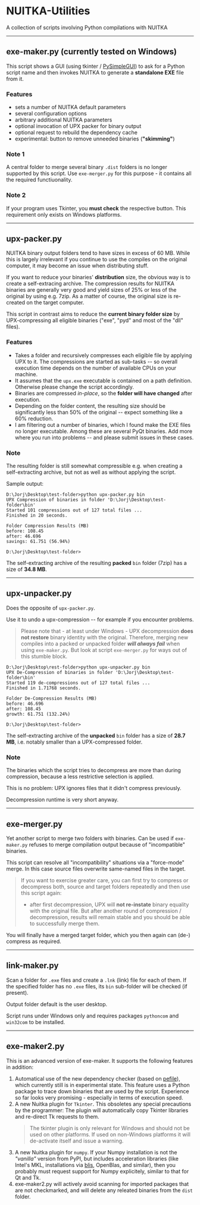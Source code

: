 # NUITKA-Utilities
A collection of scripts involving Python compilations with NUITKA

-------
## exe-maker.py (currently tested on Windows)
This script shows a GUI (using tkinter / [PySimpleGUI](https://github.com/MikeTheWatchGuy/PySimpleGUI)) to ask for a Python script name and then invokes NUITKA to generate a **standalone EXE** file from it.

### Features
* sets a number of NUITKA default parameters
* several configuration options
* arbitrary additional NUITKA parameters
* optional invocation of UPX packer for binary output
* optional request to rebuild the dependency cache
* experimental: button to remove unneeded binaries (**"skimming"**)

### Note 1
A central folder to merge several binary `.dist` folders is no longer supported by this script. Use `exe-merger.py` for this purpose - it contains all the required functiuonality.

### Note 2
If your program uses Tkinter, you **must check** the respective button. This requirement only exists on Windows platforms.

-----
## upx-packer.py
NUITKA binary output folders tend to have sizes in excess of 60 MB. While this is largely irrelevant if you continue to use the compiles on the original computer, it may become an issue when distributing stuff.

If you want to reduce your binaries' **distribution** size, the obvious way is to create a self-extracing archive. The compression results for NUITKA binaries are generally very good and yield sizes of 25% or less of the original by using e.g. 7zip. As a matter of course, the original size is re-created on the target computer.

This script in contrast aims to reduce the **current binary folder size** by UPX-compressing all eligible binaries ("exe", "pyd" and most of the "dll" files).

### Features
* Takes a folder and recursively compresses each eligible file by applying UPX to it. The compressions are started as sub-tasks -- so overall execution time depends on the number of available CPUs on your machine.
* It assumes that the ``upx.exe`` executable is contained on a path definition. Otherwise please change the script accordingly.
* Binaries are compressed *in-place*, so the **folder will have changed** after execution.
* Depending on the folder content, the resulting size should be significantly less than 50% of the original -- expect something like a 60% reduction.
* I am filtering out a number of binaries, which I found make the EXE files no longer executable. Among these are several PyQt binaries. Add more where you run into problems -- and please submit issues in these cases.

### Note
The resulting folder is still somewhat compressible e.g. when creating a self-extracting archive, but not as well as without applying the script.

Sample output:

```
D:\Jorj\Desktop\test-folder>python upx-packer.py bin
UPX Compression of binaries in folder 'D:\Jorj\Desktop\test-folder\bin'
Started 101 compressions out of 127 total files ...
Finished in 20 seconds.

Folder Compression Results (MB)
before: 108.45
after: 46.696
savings: 61.751 (56.94%)

D:\Jorj\Desktop\test-folder>
```
The self-extracting archive of the resulting **packed** `bin` folder (7zip) has a size of **34.8 MB**.

-----
## upx-unpacker.py
Does the opposite of `upx-packer.py`.

Use it to undo a upx-compression -- for example if you encounter problems.

> Please note that - at least under Windows - UPX decompression **does not restore** binary identity with the original. Therefore, merging new compiles into a packed or unpacked folder ***will always fail*** when using `exe-maker.py`. But look at script ``exe-merger.py`` for ways out of this stumble block.

```
D:\Jorj\Desktop\rest-folder>python upx-unpacker.py bin
UPX De-Compression of binaries in folder 'D:\Jorj\Desktop\test-folder\bin'
Started 119 de-compressions out of 127 total files ...
Finished in 1.71768 seconds.

Folder De-Compression Results (MB)
before: 46.696
after: 108.45
growth: 61.751 (132.24%)

D:\Jorj\Desktop\test-folder>
```
The self-extracting archive of the **unpacked** `bin` folder has a size of **28.7 MB**, i.e. notably smaller than a UPX-compressed folder.

### Note
The binaries which the script tries to decompress are more than during compression, because a less restrictive selection is applied.

This is no problem: UPX ignores files that it didn't compress previously.

Decompression runtime is very short anyway.

-----
## exe-merger.py
Yet another script to merge two folders with binaries. Can be used if `exe-maker.py` refuses to merge compilation output because of "incompatible" binaries.

This script can resolve all "incompatibility" situations via a "force-mode" merge. In this case source files overwrite same-named files in the target.

> If you want to exercise greater care, you can first try to compress or decompress both, source and target folders repeatedly and then use this script again:
>
> * after first decompression, UPX will **not re-instate** binary equality with the original file. But after another round of compression / decompression, results will remain stable and you should be able to successfully merge them.

You will finally have a merged target folder, which you then again can (de-) compress as required.

-----
## link-maker.py
Scan a folder for ``.exe`` files and create a ``.lnk`` (link) file for each of them. If the specified folder has no ``.exe`` files, its ``bin`` sub-folder will be checked (if present).

Output folder default is the user desktop.

Script runs under Windows only and requires packages ``pythoncom`` and ``win32com`` to be installed.

-----
## exe-maker2.py
This is an advanced version of exe-maker. It supports the following features in addition:

1. Automatical use of the new dependency checker (based on [pefile](https://github.com/erocarrera/pefile)), which currently still is in experimental state. This feature uses a Python package to trace down binaries that are used by the script. Experience so far looks very promising - especially in terms of execution speed.
2. A new Nuitka plugin for ``Tkinter``. This obsoletes any special precautions by the programmer: The plugin will automatically copy Tkinter libraries and re-direct Tk requests to them.
    > The tkinter plugin is only relevant for Windows and should not be used on other platforms. If used on non-Windows platforms it will de-activate itself and issue a warning.
3. A new Nuitka plugin for ``numpy``. If your Numpy installation is not the *"vanilla"* version from PyPI, but includes acceleration libraries (like Intel's MKL, installations via [blis](https://pypi.org/project/blis/), OpenBlas, and similar), then you probably must request support for Numpy explicitely, similar to that for Qt and Tk.
4. exe-maker2.py will actively avoid scanning for imported packages that are not checkmarked, and will delete any releated binaries from the ``dist`` folder.
